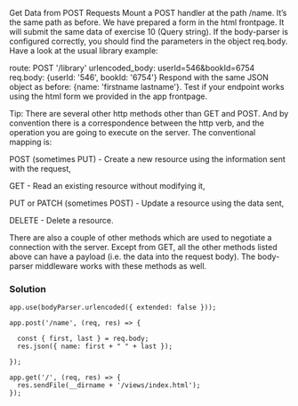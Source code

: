 Get Data from POST Requests
Mount a POST handler at the path /name. It’s the same path as before. We have prepared a form in the html frontpage. It will submit the same data of exercise 10 (Query string). If the body-parser is configured correctly, you should find the parameters in the object req.body. Have a look at the usual library example:

route: POST '/library'
urlencoded_body: userId=546&bookId=6754
req.body: {userId: '546', bookId: '6754'}
Respond with the same JSON object as before: {name: 'firstname lastname'}. Test if your endpoint works using the html form we provided in the app frontpage.

Tip: There are several other http methods other than GET and POST. And by convention there is a correspondence between the http verb, and the operation you are going to execute on the server. The conventional mapping is:

POST (sometimes PUT) - Create a new resource using the information sent with the request,

GET - Read an existing resource without modifying it,

PUT or PATCH (sometimes POST) - Update a resource using the data sent,

DELETE - Delete a resource.

There are also a couple of other methods which are used to negotiate a connection with the server. Except from GET, all the other methods listed above can have a payload (i.e. the data into the request body). The body-parser middleware works with these methods as well.

### Solution

```
app.use(bodyParser.urlencoded({ extended: false }));

app.post('/name', (req, res) => {

  const { first, last } = req.body;
  res.json({ name: first + " " + last });

});

app.get('/', (req, res) => {
  res.sendFile(__dirname + '/views/index.html');
});

```
